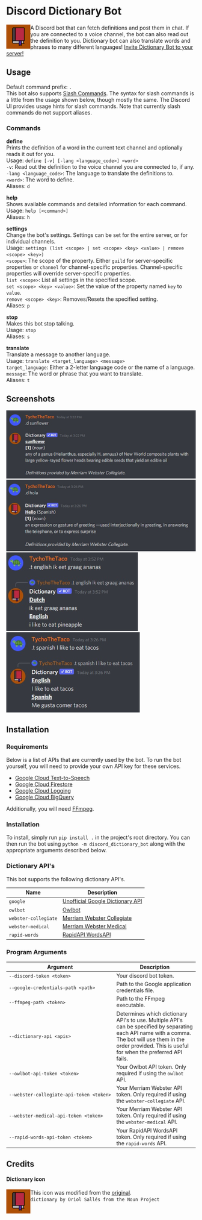# Discord Dictionary Bot
<img src="https://github.com/TychoTheTaco/Discord-Dictionary-Bot/blob/master/media/dictionary.png?raw=true" width="64" align="left"></img>
A Discord bot that can fetch definitions and post them in chat. If you are connected to a voice channel, the bot can also read out the definition to you. Dictionary bot can also translate words and phrases to many different languages! [Invite Dictionary Bot to your server!](https://discord.com/api/oauth2/authorize?client_id=755688136851324930&permissions=3165184&scope=bot%20applications.commands)



## Usage
Default command prefix: `.`<br>This bot also supports [Slash Commands](https://discord.com/developers/docs/interactions/slash-commands). The syntax for slash commands is a little from the usage shown below, though mostly the same. The Discord UI provides usage hints for slash commands. Note that currently slash commands do not support aliases.<br>

### Commands
**define**<br>
Prints the definition of a word in the current text channel and optionally reads it out for you.<br>
Usage: `define [-v] [-lang <language_code>] <word>`<br>
`-v`: Read out the definition to the voice channel you are connected to, if any.<br>
`-lang <language_code>`: The language to translate the definitions to.<br>
`<word>`: The word to define.<br>
Aliases: `d`<br>

**help**<br>
Shows available commands and detailed information for each command.<br>
Usage: `help [<command>]`<br>
Aliases: `h`<br>

**settings**<br>
Change the bot's settings. Settings can be set for the entire server, or for individual channels.<br>
Usage: `settings (list <scope> | set <scope> <key> <value> | remove <scope> <key>)`<br>
`<scope>`: The scope of the property. Either `guild` for server-specific properties or `channel` for channel-specific properties. Channel-specific properties will override server-specific properties.<br>
`list <scope>`: List all settings in the specified scope.<br>
`set <scope> <key> <value>`: Set the value of the property named `key` to `value`.<br>
`remove <scope> <key>`: Removes/Resets the specified setting.<br>
Aliases: `p`<br>

**stop**<br>
Makes this bot stop talking.<br>
Usage: `stop`<br>
Aliases: `s`<br>

**translate**<br>
Translate a message to another language.<br>
Usage: `translate <target_language> <message>`<br>
`target_language`: Either a 2-letter language code or the name of a language.<br>
`message`: The word or phrase that you want to translate.<br>
Aliases: `t`<br>

## Screenshots
![](https://github.com/TychoTheTaco/Discord-Dictionary-Bot/blob/master/media/define_sunflower.jpg)<br>
![](https://github.com/TychoTheTaco/Discord-Dictionary-Bot/blob/master/media/define_hola.jpg)<br>
![](https://github.com/TychoTheTaco/Discord-Dictionary-Bot/blob/master/media/translate_dutch_english.jpg)<br>
![](https://github.com/TychoTheTaco/Discord-Dictionary-Bot/blob/master/media/translate_spanish.jpg)<br>

## Installation

### Requirements
Below is a list of APIs that are currently used by the bot. To run the bot yourself, you will need to provide your own API key for these services.
- [Google Cloud Text-to-Speech](https://cloud.google.com/text-to-speech)
- [Google Cloud Firestore](https://firebase.google.com/products/firestore)
- [Google Cloud Logging](https://cloud.google.com/logging)
- [Google Cloud BigQuery](https://cloud.google.com/bigquery)

Additionally, you will need [FFmpeg](https://ffmpeg.org/).

### Installation
To install, simply run `pip install .` in the project's root directory. You can then run the bot using `python -m discord_dictionary_bot` along with the appropriate arguments described below.

### Dictionary API's
This bot supports the following dictionary API's.

| Name | Description |
| --- | --- |
|`google`|[Unofficial Google Dictionary API](https://github.com/meetDeveloper/googleDictionaryAPI)|
|`owlbot`| [Owlbot](https://owlbot.info/)|
|`webster-collegiate`| [Merriam Webster Collegiate](https://dictionaryapi.com/products/api-collegiate-dictionary)|
|`webster-medical`| [Merriam Webster Medical](https://dictionaryapi.com/products/api-medical-dictionary)|
|`rapid-words`| [RapidAPI WordsAPI](https://www.wordsapi.com/)|

### Program Arguments
|Argument| Description |
| --- | --- |
|<code>&#8209;&#8209;discord&#8209;token&nbsp;\<token\></code>|Your discord bot token.|
|<code>&#8209;&#8209;google&#8209;credentials&#8209;path&nbsp;\<path\></code>| Path to the Google application credentials file.|
|<code>&#8209;&#8209;ffmpeg&#8209;path&nbsp;\<token\></code>| Path to the FFmpeg executable.|
|<code>&#8209;&#8209;dictionary&#8209;api&nbsp;\<apis\></code>| Determines which dictionary API's to use. Multiple API's can be specified by separating each API name with a comma. The bot will use them in the order provided. This is useful for when the preferred API fails.|
|<code>&#8209;&#8209;owlbot&#8209;api&#8209;token&nbsp;\<token\></code>| Your Owlbot API token. Only required if using the `owlbot` API.|
|<code>&#8209;&#8209;webster&#8209;collegiate&#8209;api&#8209;token&nbsp;\<token\></code>| Your Merriam Webster API token. Only required if using the `webster-collegiate` API.|
|<code>&#8209;&#8209;webster&#8209;medical&#8209;api&#8209;token&nbsp;\<token\></code>| Your Merriam Webster API token. Only required if using the `webster-medical` API.|
|<code>&#8209;&#8209;rapid&#8209;words&#8209;api&#8209;token&nbsp;\<token\></code>| Your RapidAPI WordsAPI token. Only required if using the `rapid-words` API.|

## Credits
#### Dictionary icon
<img src="https://github.com/TychoTheTaco/Discord-Dictionary-Bot/blob/master/media/dictionary.png?raw=true" width="64" align="left"></img>
This icon was modified from the [original](https://thenounproject.com/term/dictionary/653775/).<br>
`dictionary by Oriol Sallés from the Noun Project`
